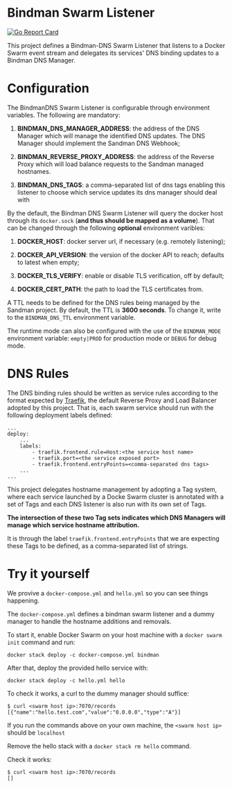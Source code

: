 # Bindman Swarm Listener
[![Go Report Card](https://goreportcard.com/badge/github.com/labbsr0x/bindman-dns-swarm-listener)](https://goreportcard.com/report/github.com/labbsr0x/bindman-dns-swarm-listener)

This project defines a Bindman-DNS Swarm Listener that listens to a Docker Swarm event stream and delegates its services' DNS binding updates to a Bindman DNS Manager.

# Configuration

The BindmanDNS Swarm Listener is configurable through environment variables. The following are mandatory:

1. **BINDMAN_DNS_MANAGER_ADDRESS**: the address of the DNS Manager which will manage the identified DNS updates. The DNS Manager should implement the Sandman DNS Webhook;

2. **BINDMAN_REVERSE_PROXY_ADDRESS**: the address of the Reverse Proxy which will load balance requests to the Sandman managed hostnames.

3. **BINDMAN_DNS_TAGS**: a comma-separated list of dns tags enabling this listener to choose which service updates its dns manager should deal with

By the default, the Bindman DNS Swarm Listener will query the docker host through its `docker.sock` (**and thus should be mapped as a volume**). That can be changed through the following **optional** environment varibles:

1. **DOCKER_HOST**: docker server url, if necessary (e.g. remotely listening);

2. **DOCKER_API_VERSION**: the version of the docker API to reach; defaults to latest when empty; 

3. **DOCKER_TLS_VERIFY**: enable or disable TLS verification, off by default;

4. **DOCKER_CERT_PATH**: the path to load the TLS certificates from.

A TTL needs to be defined for the DNS rules being managed by the Sandman project. By default, the TTL is **3600 seconds**. To change it, write to the `BINDMAN_DNS_TTL` environment variable.

The runtime mode can also be configured with the use of the `BINDMAN_MODE` environment variable: `empty|PROD` for production mode or `DEBUG` for debug mode.

# DNS Rules

The DNS binding rules should be written as service rules according to the format expected by [Traefik](https://github.com/containous/traefik), the default Reverse Proxy and Load Balancer adopted by this project. That is, each swarm service should run with the following deployment labels defined:

```
...
deploy:
    ...
    labels:
        - traefik.frontend.rule=Host:<the service host name>
        - traefik.port=<the service exposed port>
        - traefik.frontend.entryPoints=<comma-separated dns tags>
    ...
...
```

This project delegates hostname management by adopting a Tag system, where each service launched by a Docke Swarm cluster is annotated with a set of Tags and each DNS listener is also run with its own set of Tags.

**The intersection of these two Tag sets indicates which DNS Managers will manage which service hostname attribution.**

It is through the label `traefik.frontend.entryPoints` that we are expecting these Tags to be defined, as a comma-separated list of strings.

# Try it yourself

We provive a `docker-compose.yml` and `hello.yml` so you can see things happening.

The `docker-compose.yml` defines a bindman swarm listener and a dummy manager to handle the hostname additions and removals.

To start it, enable Docker Swarm on your host machine with a `docker swarm init` command and run:

```
docker stack deploy -c docker-compose.yml bindman
```

After that, deploy the provided hello service with:

```
docker stack deploy -c hello.yml hello
```

To check it works, a curl to the dummy manager should suffice:

```
$ curl <swarm host ip>:7070/records
[{"name":"hello.test.com","value":"0.0.0.0","type":"A"}]
```

If you run the commands above on your own machine, the `<swarm host ip>` should be `localhost`

Remove the hello stack with a `docker stack rm hello` command.

Check it works:

```
$ curl <swarm host ip>:7070/records
[]
```



